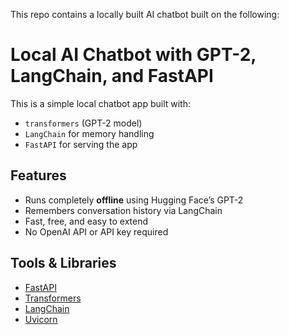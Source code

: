 This repo contains a locally built AI chatbot built on the following:

# Local AI Chatbot with GPT-2, LangChain, and FastAPI

This is a simple local chatbot app built with:
- `transformers` (GPT-2 model)
- `LangChain` for memory handling
- `FastAPI` for serving the app

## Features

- Runs completely **offline** using Hugging Face’s GPT-2
- Remembers conversation history via LangChain
- Fast, free, and easy to extend
- No OpenAI API or API key required

## Tools & Libraries

- [FastAPI](https://fastapi.tiangolo.com/)
- [Transformers](https://huggingface.co/docs/transformers/index)
- [LangChain](https://docs.langchain.com/)
- [Uvicorn](https://www.uvicorn.org/)


